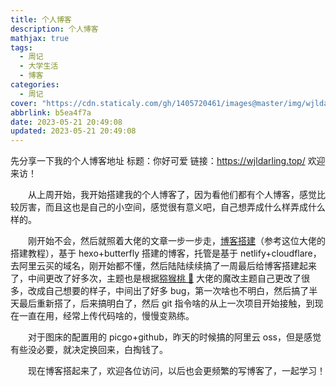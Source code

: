 ```yaml
---
title: 个人博客
description: 个人博客
mathjax: true
tags:
  - 周记
  - 大学生活
  - 博客
categories:
  - 周记
cover: "https://cdn.staticaly.com/gh/1405720461/images@master/img/wjldarling.webp"
abbrlink: b5ea4f7a
date: 2023-05-21 20:49:08
updated: 2023-05-21 20:49:08
---
```


先分享一下我的个人博客地址
标题：你好可爱
链接：https://wjldarling.top/
欢迎来访！

&emsp;&emsp;从上周开始，我开始搭建我的个人博客了，因为看他们都有个人博客，感觉比较厉害，而且这也是自己的小空间，感觉很有意义吧，自己想弄成什么样弄成什么样的。

&emsp;&emsp;刚开始不会，然后就照着大佬的文章一步一步走，[博客搭建](https://blog.cuijiacai.com/blog-building/)（参考这位大佬的搭建教程），基于 hexo+butterfly 搭建的博客，托管是基于 netlify+cloudflare，去阿里云买的域名，刚开始都不懂，然后陆陆续续搞了一周最后给博客搭建起来了，中间更改了好多次，主题也是根据[猕猴桃 🥝](https://github.com/fomalhaut1998/hexo-theme-Fomalhaut) 大佬的魔改主题自己更改了很多，改成自己想要的样子，中间出了好多 bug，第一次啥也不明白，然后搞了半天最后重新搭了，后来搞明白了，然后 git 指令啥的从上一次项目开始接触，到现在一直在用，经常上传代码啥的，慢慢变熟练。

&emsp;&emsp;对于图床的配置用的 picgo+github，昨天的时候搞的阿里云 oss，但是感觉有些没必要，就决定换回来，白掏钱了。

&emsp;&emsp;现在博客搭起来了，欢迎各位访问，以后也会更频繁的写博客了，一起学习！
